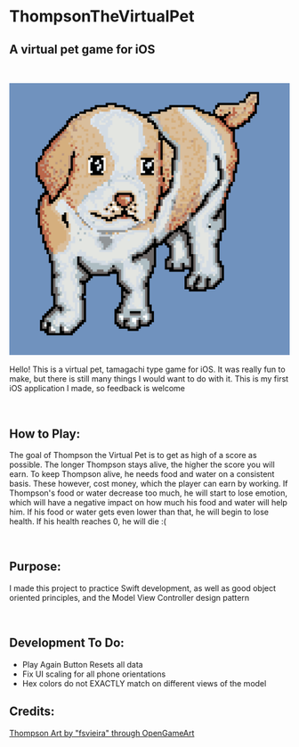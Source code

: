 # ThompsonTheVirtualPet
## A virtual pet game for iOS
<br />

![Thompson](ThompsonTheVirtualPet/ThompsonTheVirtualPet/thompsonLaunc1.png)

Hello! This is a virtual pet, tamagachi type game for iOS. It was really fun to make, but there is still many things I would want to do with it. This is my first iOS application I made, so feedback is welcome

<br />

## How to Play:
The goal of Thompson the Virtual Pet is to get as high of a score as possible. The longer Thompson stays alive, the higher the score you will earn. To keep Thompson alive, he needs food and water on a consistent basis. These however, cost money, which the player can earn by working. If Thompson's food or water decrease too much, he will start to lose emotion, which will have a negative impact on how much his food and water will help him. If his food or water gets even lower than that, he will begin to lose health. If his health reaches 0, he will die :(

<br />

## Purpose:
I made this project to practice Swift development, as well as good object oriented principles, and the Model View Controller design pattern

<br />

##  Development To Do:
* Play Again Button Resets all data
* Fix UI scaling for all phone orientations
* Hex colors do not EXACTLY match on different views of the model

## Credits:
[Thompson Art by "fsvieira" through OpenGameArt](https://opengameart.org/content/pixel-version-of-a-dog-puppy-s%C3%A3o-bernardo)

